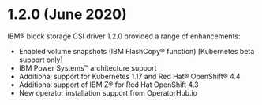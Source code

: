 # 1.2.0 \(June 2020\)

IBM® block storage CSI driver 1.2.0 provided a range of enhancements:

-   Enabled volume snapshots \(IBM FlashCopy® function\) \[Kubernetes beta support only\]
-   IBM Power Systems™ architecture support
-   Additional support for Kubernetes 1.17 and Red Hat® OpenShift® 4.4
-   Additional support of IBM Z® for Red Hat OpenShift 4.3
-   New operator installation support from OperatorHub.io


